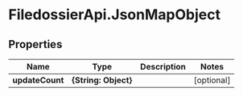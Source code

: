 # FiledossierApi.JsonMapObject

## Properties

Name | Type | Description | Notes
------------ | ------------- | ------------- | -------------
**updateCount** | **{String: Object}** |  | [optional] 


